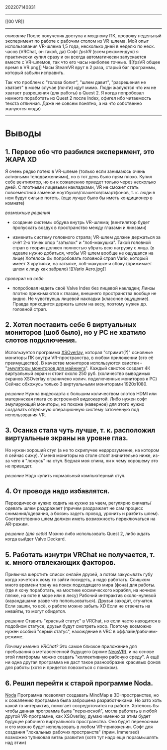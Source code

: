 202207140331
***
[[00 VR]]
***
*описание*
После получения доступа к мощному ПК, провожу недельный эксперимент по работе с рабочим столом из VR-шлема.
Мой опыт использования VR-шлема 1,5 года, несколько дней в неделю по неск. часов (VRChat, он такой, да)
Софт *fpsVR* (всем рекомендую) я практически купил сразу и он всегда автоматически запускается вместе с VR-шлемов, так что его часы наиболее точные.
![[fpsVR общее время в VR.png]]
Часы SteamVR врут в 2 раза, старый баг программы, который забыли исправить.

Так что проблем с "голова болит", "шлем давит", "разрешения не хватает" в моём случае (почти) идут мимо. 
Люди жалуются что им не хватает разрешения (для работы) в Quest 2.
Я когда попробовал немного поработать из Quest 2 после Index, офигел ибо читаемость текста отличная.
Даже не совсем понятно, а на что собственно жалуются люди)
***
# Выводы
## 1. Первое обо что разбился эксперимент, это ЖАРА XD
Я очень редко потею в VR-шлеме (только если занимаюсь очень активными телодвижениями), но в тот день было прям плохо.
Купил себе вентилятор, но он к сожалению приедет только через несколько дней.
С плотными лицевыми накладками, VR не сможет стать повсеместной заменой ноутбуков/плашетов/смартфонов, т. к. люди в нем будут сильно потеть.
(еще лучше было бы иметь кондиционер в комнате)

*возможные решения*
- создание системы обдува внутрь VR-шлема;
(вентилятор будет пропускать воздух в пространство между глазами и линзами)

- изменить систему головного страпа;
VR-шлем должен держаться за счёт 2-х точек опор "затылок" и "лоб-макушка".
Такой головной страп в теории должен полностью убрать всю нагрузку с лица.
(в идеале нужно добиться, чтобы VR-шлем вообще не ощущался на лице)
Хотелось бы попробовать головной страп Vario, который имеет 3 крутилки, на затылке, лоб-макушке и сбоку (прижимает шлем к лицу как забрало)
![[Vario Aero.jpg]]

*проверил на себе*
- попробовал надеть своё Valve Index без лицевой накладки;
Линзы плотно прижимаются к глазам, внешнего пространства вообще не видно.
Не чувствуешь лицевой накладки (классное ощущение).
Правда приходится держать шлем на весу, поэтому нужен др. головной страп.

## 2. Хотел поставить себе 6 виртуальных мониторов (шоб было), но у PC не хватило слотов подключения.
Используется программа [XSOverlay](https://store.steampowered.com/app/1173510/XSOverlay/), которая "стримит(?)" основные мониторы ПК внутри VR-пространства, в любом приложении (это её преимущество).
В качестве мониторов используются свистки - "[эмуляторы мониторов для майнинга](https://ge-coin.com/texnologiya-majniga/majning-na-videokartax/emulyatory-monitora.html)".
Каждый свисток создает 4К виртуальный экран и стоит около 250 руб.
(количество выводимых экранов XSOverlay ограничено колич. подключенных мониторов к PC)
Сейчас обхожусь только 3 виртуальными мониторами 1920x1080.

*решение*
Нужна видеокарта с большим количеством слотов HDMI или материнская плата со встроенной видеокартой.
Либо нужен софт эмулирующий мониторы, но похоже (наверное) для этого нужно создавать отдельную операционную систему заточенную под использования VR.

## 3. Осанка стала чуть лучше, т. к. расположил виртуальные экраны на уровне глаз. 
Но нужен хороший стул (а не то скрипучее недорозумение, на котором я сейчас сижу).
У меня мониторы на столе стоят значительно ниже, из-за чего я "ложусь" на стул. 
Бедная моя спина, ни к чему хорошему это не приведет.

*решение*
Надо купить нормальный компьютерный стул.

## 4. От провода надо избавлятся.
Переодически нужно ходить на кухню за чаем, регулярно снимать/одевать шлем раздражает
(причем раздражает не сам процесс снимания/одевания, а боязнь задеть провод, уронить и разбить шлем).
Соответственно шлем должен иметь возможность переключаться на AR-режим.

*решение (для себя)*
Можно либо использовать Quest 2,
либо ждать когда выйдет Valve Deckard.

## 5. Работать изнутри VRChat не получается, т. к. много отвлекающих факторов.
Привычка шерстить список онлайн друзей, а потом закусывать губу когда хочется к кому то зайти посидеть, а надо работать. 
Слишком много времени трачу на поиск подходящего мира (фона) для работы.
(где я хочу поработать, на мостике космического корабля, на ночном пляже, на яхте в море или в лесу)
Рабочий интерактив около-нулевой (карандашами разве что попользоваться).
Друзья заходят, стучатся. Если зашли, то всё, о работе можно забыть XD
Если не отвечать на инвайты, то могут обидется.

*решение*
Ставить "красный статус" в VRChat, но если часто находится в подобном статусе, друзья будут смотреть косо.
Поэтому возможно нужен особый "серый статус", нахождение в VRC в оффлайн/рабочем-режиме.

*Почему именно VRChat?* 
Это самое близкое приложение для пребывания в метавселенной будущего (кроме [NeosVR](https://store.steampowered.com/app/740250/Neos_VR/)),
и на основе этой платформы можно создать "коллективную рабочую среду".
А ещё ни одна другая программа не даст такое разнообразие красивых фонов для работы (хотя и придется повозиться с поиском).

## 6. Решил перейти к старой программе Noda. 
[Noda](https://store.steampowered.com/app/578060/Noda/)
Программа позволяет создавать MindMap в 3D-пространстве, но к сожалению программа была заброшена разработчиками.
Но зато хоть какой то интерактив, помогает сосредоточится на работе.
Хотелось бы чтобы данная программа была "переносной", могла работать в любой другой VR-программе, как XSOverlay, 
думаю именно за этим будет будущее рабочего виртуального пространства.
Оно будет переносным и его можно будет использовать в любом VR-приложении.
Софт для создания "локальных рабочих пространств" (прим. Immersed) возможно тупиковая ветвь развития 
(хотя тут надо еще поразмышлять над этим)